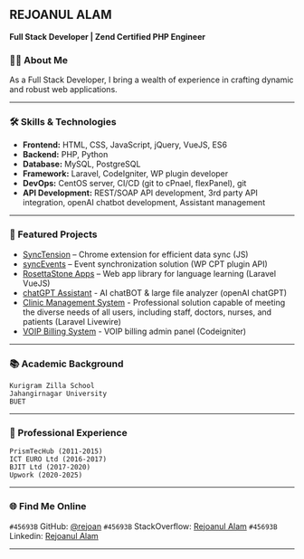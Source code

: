 ## REJOANUL ALAM
**Full Stack Developer | Zend Certified PHP Engineer**


### 👨‍💻 About Me

As a Full Stack Developer, I bring a wealth of experience in crafting dynamic and robust web applications.

---

### 🛠️ Skills & Technologies

- **Frontend:** HTML, CSS, JavaScript, jQuery, VueJS, ES6
- **Backend:** PHP, Python
- **Database:** MySQL, PostgreSQL
- **Framework:** Laravel, CodeIgniter, WP plugin developer
- **DevOps:** CentOS server, CI/CD (git to cPnael, flexPanel), git
- **API Development:** REST/SOAP API development, 3rd party API integration, openAI chatbot development, Assistant management

---

### 🚀 Featured Projects

- [SyncTension](https://github.com/rejoan/SyncTension) – Chrome extension for efficient data sync (JS)
- [syncEvents](https://github.com/rejoan/syncEvents) – Event synchronization solution (WP CPT plugin API)
- [RosettaStone Apps](https://rosettastone-apps.jp/library/#/login) – Web app library for language learning (Laravel VueJS)
- [chatGPT Assistant](https://sandbox9.marketmainframe.dev) - AI chatBOT & large file analyzer (openAI chatGPT)
- [Clinic Management System](https://rovertech.com.hk/en/project/ucmg) - Professional solution capable of meeting the diverse needs of all users, including staff, doctors, nurses, and patients (Laravel Livewire)
- [VOIP Billing System](https://webcoachbd.com/tech) - VOIP billing admin panel (Codeigniter)

---

### 📚 Academic Background

```
Kurigram Zilla School
Jahangirnagar University
BUET
```
---

### 🥅 Professional Experience

```
PrismTecHub (2011-2015)
ICT EURO Ltd (2016-2017)
BJIT Ltd (2017-2020)
Upwork (2020-2025)
```

---

### 🌐 Find Me Online

`#45693B` GitHub: [@rejoan](https://github.com/rejoan)
`#45693B` StackOverflow: [Rejoanul Alam](https://stackoverflow.com/users/1256909/rejoanul-alam)
`#45693B` Linkedin: [Rejoanul Alam](https://bd.linkedin.com/in/rejoanulalam)

---
